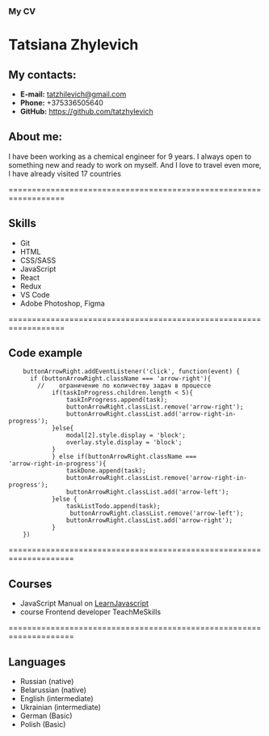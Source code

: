 ### My CV

Tatsiana Zhylevich
========================

## My contacts: 

* **E-mail:** <tatzhilevich@gmail.com>
* **Phone:** +375336505640
* **GitHub:** <https://github.com/tatzhylevich>

## About me:

I have been working as a chemical engineer for 9 years. I always open to something new and ready to work on myself. And I love to travel even more, I have already visited 17 countries

==================================================================

## Skills

* Git
* HTML
* CSS/SASS
* JavaScript
* React
* Redux
* VS Code
* Adobe Photoshop, Figma

==================================================================

## Code example

        buttonArrowRight.addEventListener('click', function(event) {
          if (buttonArrowRight.className === 'arrow-right'){
            //    ограничение по количеству задач в процессе
                if(taskInProgress.children.length < 5){
                    taskInProgress.append(task);
                    buttonArrowRight.classList.remove('arrow-right');
                    buttonArrowRight.classList.add('arrow-right-in-progress');
                }else{
                    modal[2].style.display = 'block';
                    overlay.style.display = 'block';
                }  
                } else if(buttonArrowRight.className ===            'arrow-right-in-progress'){
                    taskDone.append(task);
                    buttonArrowRight.classList.remove('arrow-right-in-progress');
                    buttonArrowRight.classList.add('arrow-left');
                }else {
                    taskListTodo.append(task);
                     buttonArrowRight.classList.remove('arrow-left');
                    buttonArrowRight.classList.add('arrow-right');
                }
        })

====================================================================

## Courses

* JavaScript Manual on [LearnJavascript](https://learn.javascript.ru/)
* course Frontend developer TeachMeSkills 

====================================================================

## Languages

* Russian (native)
* Belarussian (native)
* English (intermediate)
* Ukrainian (intermediate)
* German (Basic)
* Polish (Basic)